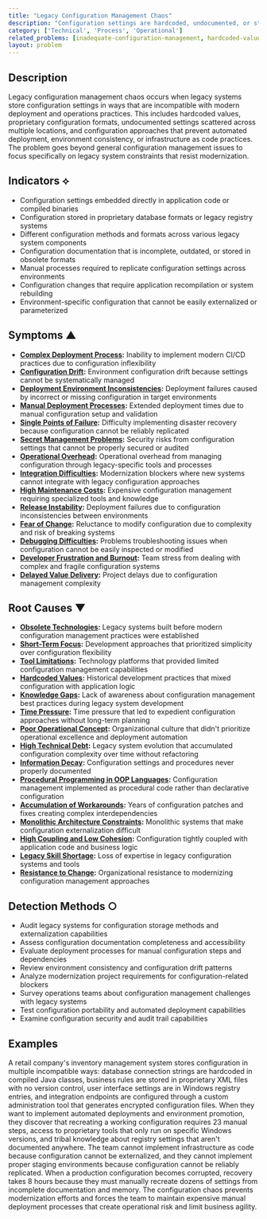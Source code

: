 ```yaml
---
title: "Legacy Configuration Management Chaos"
description: "Configuration settings are hardcoded, undocumented, or stored in proprietary formats that prevent modern deployment practices"
category: ['Technical', 'Process', 'Operational']
related_problems: [inadequate-configuration-management, hardcoded-values, manual-deployment-processes]
layout: problem
---
```


## Description

Legacy configuration management chaos occurs when legacy systems store configuration settings in ways that are incompatible with modern deployment and operations practices. This includes hardcoded values, proprietary configuration formats, undocumented settings scattered across multiple locations, and configuration approaches that prevent automated deployment, environment consistency, or infrastructure as code practices. The problem goes beyond general configuration management issues to focus specifically on legacy system constraints that resist modernization.

## Indicators ⟡

- Configuration settings embedded directly in application code or compiled binaries
- Configuration stored in proprietary database formats or legacy registry systems
- Different configuration methods and formats across various legacy system components
- Configuration documentation that is incomplete, outdated, or stored in obsolete formats
- Manual processes required to replicate configuration settings across environments
- Configuration changes that require application recompilation or system rebuilding
- Environment-specific configuration that cannot be easily externalized or parameterized

## Symptoms ▲

- **[Complex Deployment Process](complex-deployment-process.md):** Inability to implement modern CI/CD practices due to configuration inflexibility
- **[Configuration Drift](configuration-drift.md):** Environment configuration drift because settings cannot be systematically managed
- **[Deployment Environment Inconsistencies](deployment-environment-inconsistencies.md):** Deployment failures caused by incorrect or missing configuration in target environments
- **[Manual Deployment Processes](manual-deployment-processes.md):** Extended deployment times due to manual configuration setup and validation
- **[Single Points of Failure](single-points-of-failure.md):** Difficulty implementing disaster recovery because configuration cannot be reliably replicated
- **[Secret Management Problems](secret-management-problems.md):** Security risks from configuration settings that cannot be properly secured or audited
- **[Operational Overhead](operational-overhead.md):** Operational overhead from managing configuration through legacy-specific tools and processes
- **[Integration Difficulties](integration-difficulties.md):** Modernization blockers where new systems cannot integrate with legacy configuration approaches
- **[High Maintenance Costs](high-maintenance-costs.md):** Expensive configuration management requiring specialized tools and knowledge
- **[Release Instability](release-instability.md):** Deployment failures due to configuration inconsistencies between environments
- **[Fear of Change](fear-of-change.md):** Reluctance to modify configuration due to complexity and risk of breaking systems
- **[Debugging Difficulties](debugging-difficulties.md):** Problems troubleshooting issues when configuration cannot be easily inspected or modified
- **[Developer Frustration and Burnout](developer-frustration-and-burnout.md):** Team stress from dealing with complex and fragile configuration systems
- **[Delayed Value Delivery](delayed-value-delivery.md):** Project delays due to configuration management complexity

## Root Causes ▼

- **[Obsolete Technologies](obsolete-technologies.md):** Legacy systems built before modern configuration management practices were established
- **[Short-Term Focus](short-term-focus.md):** Development approaches that prioritized simplicity over configuration flexibility
- **[Tool Limitations](tool-limitations.md):** Technology platforms that provided limited configuration management capabilities
- **[Hardcoded Values](hardcoded-values.md):** Historical development practices that mixed configuration with application logic
- **[Knowledge Gaps](knowledge-gaps.md):** Lack of awareness about configuration management best practices during legacy system development
- **[Time Pressure](time-pressure.md):** Time pressure that led to expedient configuration approaches without long-term planning
- **[Poor Operational Concept](poor-operational-concept.md):** Organizational culture that didn't prioritize operational excellence and deployment automation
- **[High Technical Debt](high-technical-debt.md):** Legacy system evolution that accumulated configuration complexity over time without refactoring
- **[Information Decay](information-decay.md):** Configuration settings and procedures never properly documented
- **[Procedural Programming in OOP Languages](procedural-programming-in-oop-languages.md):** Configuration management implemented as procedural code rather than declarative configuration
- **[Accumulation of Workarounds](accumulation-of-workarounds.md):** Years of configuration patches and fixes creating complex interdependencies
- **[Monolithic Architecture Constraints](monolithic-architecture-constraints.md):** Monolithic systems that make configuration externalization difficult
- **[High Coupling and Low Cohesion](high-coupling-low-cohesion.md):** Configuration tightly coupled with application code and business logic
- **[Legacy Skill Shortage](legacy-skill-shortage.md):** Loss of expertise in legacy configuration systems and tools
- **[Resistance to Change](resistance-to-change.md):** Organizational resistance to modernizing configuration management approaches

## Detection Methods ○

- Audit legacy systems for configuration storage methods and externalization capabilities
- Assess configuration documentation completeness and accessibility
- Evaluate deployment processes for manual configuration steps and dependencies
- Review environment consistency and configuration drift patterns
- Analyze modernization project requirements for configuration-related blockers
- Survey operations teams about configuration management challenges with legacy systems
- Test configuration portability and automated deployment capabilities
- Examine configuration security and audit trail capabilities

## Examples

A retail company's inventory management system stores configuration in multiple incompatible ways: database connection strings are hardcoded in compiled Java classes, business rules are stored in proprietary XML files with no version control, user interface settings are in Windows registry entries, and integration endpoints are configured through a custom administration tool that generates encrypted configuration files. When they want to implement automated deployments and environment promotion, they discover that recreating a working configuration requires 23 manual steps, access to proprietary tools that only run on specific Windows versions, and tribal knowledge about registry settings that aren't documented anywhere. The team cannot implement infrastructure as code because configuration cannot be externalized, and they cannot implement proper staging environments because configuration cannot be reliably replicated. When a production configuration becomes corrupted, recovery takes 8 hours because they must manually recreate dozens of settings from incomplete documentation and memory. The configuration chaos prevents modernization efforts and forces the team to maintain expensive manual deployment processes that create operational risk and limit business agility.